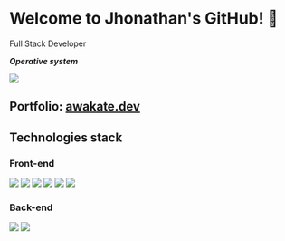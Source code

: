 # Welcome to Jhonathan's GitHub! :avocado:
Full Stack Developer

***Operative system***

<a href="https://github.com/awakatedev/Arch-linux" ><img src="https://img.shields.io/badge/Arch_Linux-1793D1?style=for-the-badge&logo=arch-linux&logoColor=white"/></a>
## Portfolio: <a href="http://awakate.dev">awakate.dev</a>
## Technologies stack
### Front-end
<img src="https://img.shields.io/badge/React-20232A?style=for-the-badge&logo=react&logoColor=61DAFB"/> <img src="https://img.shields.io/badge/JavaScript-323330?style=for-the-badge&logo=javascript&logoColor=F7DF1E"/> <img src="https://img.shields.io/badge/HTML5-E34F26?style=for-the-badge&logo=html5&logoColor=white"/> <img src="https://img.shields.io/badge/CSS3-1572B6?style=for-the-badge&logo=css3&logoColor=white"/> <img src="https://img.shields.io/badge/Sass-CC6699?style=for-the-badge&logo=sass&logoColor=white"/> <img src="https://img.shields.io/badge/Tailwind_CSS-38B2AC?style=for-the-badge&logo=tailwind-css&logoColor=white"/>
### Back-end
<img src="https://img.shields.io/badge/Amazon_AWS-232F3E?style=for-the-badge&logo=amazon-aws&logoColor=white"/> <img src="https://img.shields.io/badge/Python-3776AB?style=for-the-badge&logo=python&logoColor=white"/> 

